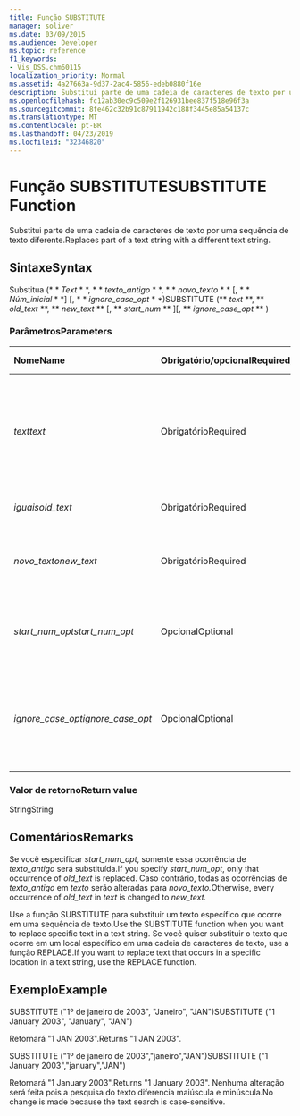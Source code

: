 ```yaml
---
title: Função SUBSTITUTE
manager: soliver
ms.date: 03/09/2015
ms.audience: Developer
ms.topic: reference
f1_keywords:
- Vis_DSS.chm60115
localization_priority: Normal
ms.assetid: 4a27663a-9d37-2ac4-5856-edeb0880f16e
description: Substitui parte de uma cadeia de caracteres de texto por uma sequência de texto diferente.
ms.openlocfilehash: fc12ab30ec9c509e2f126931bee837f518e96f3a
ms.sourcegitcommit: 8fe462c32b91c87911942c188f3445e85a54137c
ms.translationtype: MT
ms.contentlocale: pt-BR
ms.lasthandoff: 04/23/2019
ms.locfileid: "32346820"
---
```

# <a name="substitute-function"></a><span data-ttu-id="ae310-103">Função SUBSTITUTE</span><span class="sxs-lookup"><span data-stu-id="ae310-103">SUBSTITUTE Function</span></span>

<span data-ttu-id="ae310-104">Substitui parte de uma cadeia de caracteres de texto por uma sequência de texto diferente.</span><span class="sxs-lookup"><span data-stu-id="ae310-104">Replaces part of a text string with a different text string.</span></span> 
  
## <a name="syntax"></a><span data-ttu-id="ae310-105">Sintaxe</span><span class="sxs-lookup"><span data-stu-id="ae310-105">Syntax</span></span>

 <span data-ttu-id="ae310-106">Substitua (\* \* *Text* \* \*, \* \* *texto_antigo* \* \*, \* \* *novo_texto* \* \* [, \* \* *Núm_inicial* \* \*] [, \* \* *ignore_case_opt* \* \*)</span><span class="sxs-lookup"><span data-stu-id="ae310-106">SUBSTITUTE (\*\* *text* \*\*, \*\* *old_text* \*\*, \*\* *new_text* \*\* [, \*\* *start_num* \*\* ][, \*\* *ignore_case_opt* \*\* )</span></span> 
  
### <a name="parameters"></a><span data-ttu-id="ae310-107">Parâmetros</span><span class="sxs-lookup"><span data-stu-id="ae310-107">Parameters</span></span>

|<span data-ttu-id="ae310-108">**Nome**</span><span class="sxs-lookup"><span data-stu-id="ae310-108">**Name**</span></span>|<span data-ttu-id="ae310-109">**Obrigatório/opcional**</span><span class="sxs-lookup"><span data-stu-id="ae310-109">**Required/Optional**</span></span>|<span data-ttu-id="ae310-110">**Tipo de dados**</span><span class="sxs-lookup"><span data-stu-id="ae310-110">**Data Type**</span></span>|<span data-ttu-id="ae310-111">**Descrição**</span><span class="sxs-lookup"><span data-stu-id="ae310-111">**Description**</span></span>|
|:-----|:-----|:-----|:-----|
| <span data-ttu-id="ae310-112">_text_</span><span class="sxs-lookup"><span data-stu-id="ae310-112">_text_</span></span> <br/> |<span data-ttu-id="ae310-113">Obrigatório</span><span class="sxs-lookup"><span data-stu-id="ae310-113">Required</span></span>  <br/> |<span data-ttu-id="ae310-114">**String**</span><span class="sxs-lookup"><span data-stu-id="ae310-114">**String**</span></span> <br/> | <span data-ttu-id="ae310-115">O texto ou a referência a uma célula que contém o texto em que você deseja substituir os caracteres.</span><span class="sxs-lookup"><span data-stu-id="ae310-115">The text or the reference to a cell containing text for which you want to substitute characters.</span></span>  <br/> |
| <span data-ttu-id="ae310-116">_iguais_</span><span class="sxs-lookup"><span data-stu-id="ae310-116">_old_text_</span></span> <br/> |<span data-ttu-id="ae310-117">Obrigatório</span><span class="sxs-lookup"><span data-stu-id="ae310-117">Required</span></span>  <br/> |<span data-ttu-id="ae310-118">**String**</span><span class="sxs-lookup"><span data-stu-id="ae310-118">**String**</span></span> <br/> | <span data-ttu-id="ae310-119">O texto a ser substituído.</span><span class="sxs-lookup"><span data-stu-id="ae310-119">The text you want to replace.</span></span>  <br/> |
| <span data-ttu-id="ae310-120">_novo_texto_</span><span class="sxs-lookup"><span data-stu-id="ae310-120">_new_text_</span></span> <br/> |<span data-ttu-id="ae310-121">Obrigatório</span><span class="sxs-lookup"><span data-stu-id="ae310-121">Required</span></span>  <br/> |<span data-ttu-id="ae310-122">**String**</span><span class="sxs-lookup"><span data-stu-id="ae310-122">**String**</span></span> <br/> | <span data-ttu-id="ae310-123">O texto que você deseja usar para substituir _texto_antigo_.</span><span class="sxs-lookup"><span data-stu-id="ae310-123">The text you want to use to replace  _old_text_.</span></span>  <br/> |
| <span data-ttu-id="ae310-124">_start_num_opt_</span><span class="sxs-lookup"><span data-stu-id="ae310-124">_start_num_opt_</span></span> <br/> |<span data-ttu-id="ae310-125">Opcional</span><span class="sxs-lookup"><span data-stu-id="ae310-125">Optional</span></span>  <br/> |<span data-ttu-id="ae310-126">**Numeric**</span><span class="sxs-lookup"><span data-stu-id="ae310-126">**Numeric**</span></span> <br/> |<span data-ttu-id="ae310-127">Especifica quais ocorrências de texto_antigo serão substituídas.</span><span class="sxs-lookup"><span data-stu-id="ae310-127">Specifies which occurrences of old_text to replace.</span></span>  <br/> |
| <span data-ttu-id="ae310-128">_ignore_case_opt_</span><span class="sxs-lookup"><span data-stu-id="ae310-128">_ignore_case_opt_</span></span> <br/> |<span data-ttu-id="ae310-129">Opcional</span><span class="sxs-lookup"><span data-stu-id="ae310-129">Optional</span></span>  <br/> |<span data-ttu-id="ae310-130">**Boolean**</span><span class="sxs-lookup"><span data-stu-id="ae310-130">**Boolean**</span></span> <br/> |<span data-ttu-id="ae310-131">FALSE se diferenciar maiúscula e minúscula; caso contrário, TRUE.</span><span class="sxs-lookup"><span data-stu-id="ae310-131">FALSE if case-sensitive; otherwise, TRUE.</span></span> <span data-ttu-id="ae310-132">O padrão é FALSE.</span><span class="sxs-lookup"><span data-stu-id="ae310-132">The default is FALSE.</span></span>  <br/> |
   
### <a name="return-value"></a><span data-ttu-id="ae310-133">Valor de retorno</span><span class="sxs-lookup"><span data-stu-id="ae310-133">Return value</span></span>

<span data-ttu-id="ae310-134">String</span><span class="sxs-lookup"><span data-stu-id="ae310-134">String</span></span>
  
## <a name="remarks"></a><span data-ttu-id="ae310-135">Comentários</span><span class="sxs-lookup"><span data-stu-id="ae310-135">Remarks</span></span>

 <span data-ttu-id="ae310-136">Se você especificar _start_num_opt_, somente essa ocorrência de _texto_antigo_ será substituída.</span><span class="sxs-lookup"><span data-stu-id="ae310-136">If you specify  _start_num_opt_, only that occurrence of  _old_text_ is replaced.</span></span> <span data-ttu-id="ae310-137">Caso contrário, todas as ocorrências de _texto_antigo_ em _texto_ serão alteradas para _novo_texto._</span><span class="sxs-lookup"><span data-stu-id="ae310-137">Otherwise, every occurrence of  _old_text_ in  _text_ is changed to  _new_text._</span></span>
  
<span data-ttu-id="ae310-138">Use a função SUBSTITUTE para substituir um texto específico que ocorre em uma sequência de texto.</span><span class="sxs-lookup"><span data-stu-id="ae310-138">Use the SUBSTITUTE function when you want to replace specific text in a text string.</span></span> <span data-ttu-id="ae310-139">Se você quiser substituir o texto que ocorre em um local específico em uma cadeia de caracteres de texto, use a função REPLACE.</span><span class="sxs-lookup"><span data-stu-id="ae310-139">If you want to replace text that occurs in a specific location in a text string, use the REPLACE function.</span></span>
  
## <a name="example"></a><span data-ttu-id="ae310-140">Exemplo</span><span class="sxs-lookup"><span data-stu-id="ae310-140">Example</span></span>

<span data-ttu-id="ae310-141">SUBSTITUTE ("1º de janeiro de 2003", "Janeiro", "JAN")</span><span class="sxs-lookup"><span data-stu-id="ae310-141">SUBSTITUTE ("1 January 2003", "January", "JAN")</span></span> 
  
<span data-ttu-id="ae310-142">Retornará "1 JAN 2003".</span><span class="sxs-lookup"><span data-stu-id="ae310-142">Returns "1 JAN 2003".</span></span> 
  
<span data-ttu-id="ae310-143">SUBSTITUTE ("1º de janeiro de 2003","janeiro","JAN")</span><span class="sxs-lookup"><span data-stu-id="ae310-143">SUBSTITUTE ("1 January 2003","january","JAN")</span></span> 
  
<span data-ttu-id="ae310-144">Retornará "1 January 2003".</span><span class="sxs-lookup"><span data-stu-id="ae310-144">Returns "1 January 2003".</span></span> <span data-ttu-id="ae310-145">Nenhuma alteração será feita pois a pesquisa do texto diferencia maiúscula e minúscula.</span><span class="sxs-lookup"><span data-stu-id="ae310-145">No change is made because the text search is case-sensitive.</span></span> 
  

